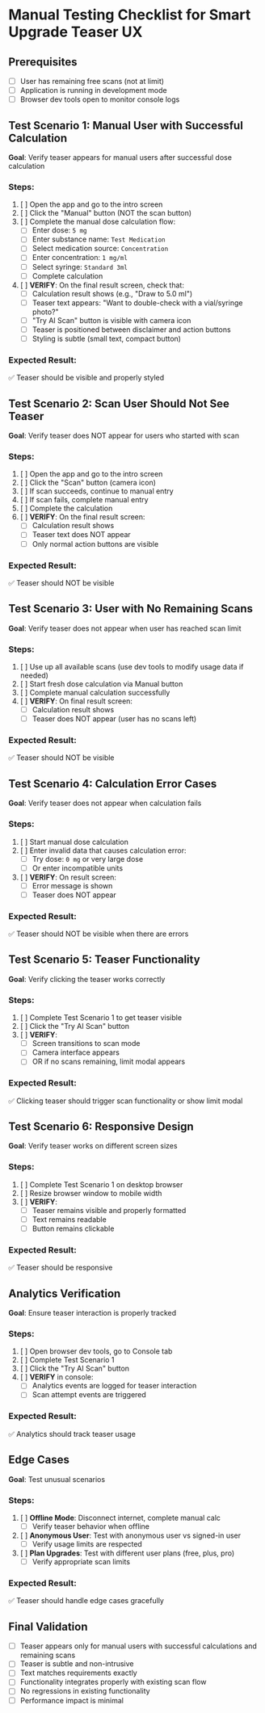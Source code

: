 # Manual Testing Checklist for Smart Upgrade Teaser UX

## Prerequisites
- [ ] User has remaining free scans (not at limit)
- [ ] Application is running in development mode
- [ ] Browser dev tools open to monitor console logs

## Test Scenario 1: Manual User with Successful Calculation
**Goal**: Verify teaser appears for manual users after successful dose calculation

### Steps:
1. [ ] Open the app and go to the intro screen
2. [ ] Click the "Manual" button (NOT the scan button)
3. [ ] Complete the manual dose calculation flow:
   - [ ] Enter dose: `5 mg`
   - [ ] Enter substance name: `Test Medication`
   - [ ] Select medication source: `Concentration`
   - [ ] Enter concentration: `1 mg/ml`
   - [ ] Select syringe: `Standard 3ml`
   - [ ] Complete calculation
4. [ ] **VERIFY**: On the final result screen, check that:
   - [ ] Calculation result shows (e.g., "Draw to 5.0 ml")
   - [ ] Teaser text appears: "Want to double-check with a vial/syringe photo?"
   - [ ] "Try AI Scan" button is visible with camera icon
   - [ ] Teaser is positioned between disclaimer and action buttons
   - [ ] Styling is subtle (small text, compact button)

### Expected Result:
✅ Teaser should be visible and properly styled

## Test Scenario 2: Scan User Should Not See Teaser
**Goal**: Verify teaser does NOT appear for users who started with scan

### Steps:
1. [ ] Open the app and go to the intro screen
2. [ ] Click the "Scan" button (camera icon)
3. [ ] If scan succeeds, continue to manual entry
4. [ ] If scan fails, complete manual entry
5. [ ] Complete the calculation
6. [ ] **VERIFY**: On the final result screen:
   - [ ] Calculation result shows
   - [ ] Teaser text does NOT appear
   - [ ] Only normal action buttons are visible

### Expected Result:
✅ Teaser should NOT be visible

## Test Scenario 3: User with No Remaining Scans
**Goal**: Verify teaser does not appear when user has reached scan limit

### Steps:
1. [ ] Use up all available scans (use dev tools to modify usage data if needed)
2. [ ] Start fresh dose calculation via Manual button
3. [ ] Complete manual calculation successfully
4. [ ] **VERIFY**: On final result screen:
   - [ ] Calculation result shows
   - [ ] Teaser does NOT appear (user has no scans left)

### Expected Result:
✅ Teaser should NOT be visible

## Test Scenario 4: Calculation Error Cases
**Goal**: Verify teaser does not appear when calculation fails

### Steps:
1. [ ] Start manual dose calculation
2. [ ] Enter invalid data that causes calculation error:
   - [ ] Try dose: `0 mg` or very large dose
   - [ ] Or enter incompatible units
3. [ ] **VERIFY**: On result screen:
   - [ ] Error message is shown
   - [ ] Teaser does NOT appear

### Expected Result:
✅ Teaser should NOT be visible when there are errors

## Test Scenario 5: Teaser Functionality
**Goal**: Verify clicking the teaser works correctly

### Steps:
1. [ ] Complete Test Scenario 1 to get teaser visible
2. [ ] Click the "Try AI Scan" button
3. [ ] **VERIFY**:
   - [ ] Screen transitions to scan mode
   - [ ] Camera interface appears
   - [ ] OR if no scans remaining, limit modal appears

### Expected Result:
✅ Clicking teaser should trigger scan functionality or show limit modal

## Test Scenario 6: Responsive Design
**Goal**: Verify teaser works on different screen sizes

### Steps:
1. [ ] Complete Test Scenario 1 on desktop browser
2. [ ] Resize browser window to mobile width
3. [ ] **VERIFY**:
   - [ ] Teaser remains visible and properly formatted
   - [ ] Text remains readable
   - [ ] Button remains clickable

### Expected Result:
✅ Teaser should be responsive

## Analytics Verification
**Goal**: Ensure teaser interaction is properly tracked

### Steps:
1. [ ] Open browser dev tools, go to Console tab
2. [ ] Complete Test Scenario 1
3. [ ] Click the "Try AI Scan" button
4. [ ] **VERIFY** in console:
   - [ ] Analytics events are logged for teaser interaction
   - [ ] Scan attempt events are triggered

### Expected Result:
✅ Analytics should track teaser usage

## Edge Cases
**Goal**: Test unusual scenarios

### Steps:
1. [ ] **Offline Mode**: Disconnect internet, complete manual calc
   - [ ] Verify teaser behavior when offline
2. [ ] **Anonymous User**: Test with anonymous user vs signed-in user
   - [ ] Verify usage limits are respected
3. [ ] **Plan Upgrades**: Test with different user plans (free, plus, pro)
   - [ ] Verify appropriate scan limits

### Expected Result:
✅ Teaser should handle edge cases gracefully

## Final Validation
- [ ] Teaser appears only for manual users with successful calculations and remaining scans
- [ ] Teaser is subtle and non-intrusive
- [ ] Text matches requirements exactly
- [ ] Functionality integrates properly with existing scan flow
- [ ] No regressions in existing functionality
- [ ] Performance impact is minimal